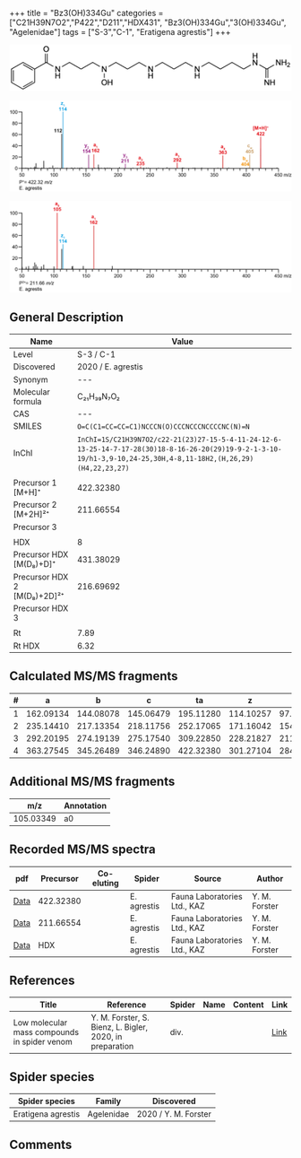 +++
title = "Bz3(OH)334Gu"
categories = ["C21H39N7O2","P422","D211","HDX431",
"Bz3(OH)334Gu","3(OH)334Gu",
"Agelenidae"]
tags = ["S-3","C-1",
"Eratigena agrestis"]
+++

![](/img/Bz3(OH)334Gu.png)

![](/img_MSMS/422_Bz3(OH)334Gu_Ea.png?classes=border)

![](/img_MSMS/422_Bz3(OH)334Gu_Ea_2.png?classes=border)

## General Description

| Name                       | Value              |
|----------------------------|--------------------|
| Level                      | S-3 / C-1          |
| Discovered                 | 2020 / E. agrestis |
| Synonym                    | ---                |
| Molecular formula          | C₂₁H₃₉N₇O₂                   |
| CAS                        | ---                |
| SMILES | `O=C(C1=CC=CC=C1)NCCCN(O)CCCNCCCNCCCCNC(N)=N`  |
| InChI  | `InChI=1S/C21H39N7O2/c22-21(23)27-15-5-4-11-24-12-6-13-25-14-7-17-28(30)18-8-16-26-20(29)19-9-2-1-3-10-19/h1-3,9-10,24-25,30H,4-8,11-18H2,(H,26,29)(H4,22,23,27)`  |
|                            |                    |
| Precursor 1 [M+H]⁺       | 422.32380      |
| Precursor 2 [M+2H]²⁺        | 211.66554       |
| Precursor 3                |                    |
|                            |                    |
| HDX                        | 8                   |
| Precursor HDX   [M(D₈)+D]⁺   | 431.38029                   |
| Precursor HDX 2 [M(D₈)+2D]²⁺ | 216.69692                   |
| Precursor HDX 3            |                    |
|                            |                    |
| Rt                         | 7.89                   |
| Rt HDX                     | 6.32                   |

## Calculated MS/MS fragments

| # | a         | b         | c         | ta        | z         | y         | tz        |
|---|-----------|-----------|-----------|-----------|-----------|-----------|-----------|
| 1 | 162.09134 | 144.08078 | 145.06479 | 195.11280 | 114.10257 | 97.07602 | 131.12912 |
| 2 | 235.14410 | 217.13354 | 218.11756 | 252.17065 | 171.16042 | 154.13387 | 188.18697 |
| 3 | 292.20195 | 274.19139 | 275.17540 | 309.22850 | 228.21827 | 211.19172 | 261.23974 |
| 4 | 363.27545 | 345.26489 | 346.24890 | 422.32380 | 301.27104 | 284.24449 | 318.29759 |

## Additional MS/MS fragments

| m/z | Annotation |
|-----|------------|
| 105.03349 | a0         |

## Recorded MS/MS spectra

| pdf                                             | Precursor | Co-eluting | Spider      | Source                       | Author        |
|-------------------------------------------------|-----------|------------|-------------|------------------------------|---------------|
| [Data](/pdf/E-agrestis/422_Bz3(OH)334Gu_Ea.pdf)   | 422.32380 |            | E. agrestis | Fauna Laboratories Ltd., KAZ | Y. M. Forster |
| [Data](/pdf/E-agrestis/422_Bz3(OH)334Gu_Ea_2.pdf)   | 211.66554 |            | E. agrestis | Fauna Laboratories Ltd., KAZ | Y. M. Forster |
| [Data](/pdf/E-agrestis/422_Bz3(OH)334Gu_Ea_HDX.pdf)   | HDX |            | E. agrestis | Fauna Laboratories Ltd., KAZ | Y. M. Forster |

## References

| Title | Reference | Spider | Name | Content | Link |
|-------|-----------|--------|------|---------|------|
| Low molecular mass compounds in spider venom      | Y. M. Forster, S. Bienz, L. Bigler, 2020, in preparation          | div.       |   |   | [Link](unknown) |

## Spider species

| Spider species     | Family     | Discovered           |
|--------------------|------------|----------------------|
| Eratigena agrestis | Agelenidae | 2020 / Y. M. Forster |

## Comments